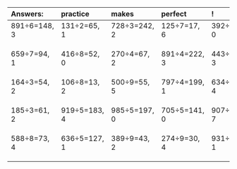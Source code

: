 | Answers: | practice | makes | perfect | ! |
| :--- | :--- | :--- | :--- | :--- |
| 891÷6=148, 3 | 131÷2=65, 1 | 728÷3=242, 2 | 125÷7=17, 6 | 392÷8=49, 0 | 
|   |   |   |   |   | 
|   |   |   |   |   | 
|   |   |   |   |   | 
| 659÷7=94, 1 | 416÷8=52, 0 | 270÷4=67, 2 | 891÷4=222, 3 | 443÷4=110, 3 | 
|   |   |   |   |   | 
|   |   |   |   |   | 
|   |   |   |   |   | 
| 164÷3=54, 2 | 106÷8=13, 2 | 500÷9=55, 5 | 797÷4=199, 1 | 634÷6=105, 4 | 
|   |   |   |   |   | 
|   |   |   |   |   | 
|   |   |   |   |   | 
| 185÷3=61, 2 | 919÷5=183, 4 | 985÷5=197, 0 | 705÷5=141, 0 | 907÷9=100, 7 | 
|   |   |   |   |   | 
|   |   |   |   |   | 
|   |   |   |   |   | 
| 588÷8=73, 4 | 636÷5=127, 1 | 389÷9=43, 2 | 274÷9=30, 4 | 931÷6=155, 1 | 
|   |   |   |   |   | 
|   |   |   |   |   | 
|   |   |   |   |   | 
